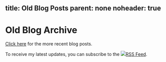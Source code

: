 title: Old Blog Posts
parent: none
noheader: true
---

# Old Blog Archive

[Click here](blog.html) for the more recent blog posts.

To receive my latest updates, you can subscribe to the <a href="rss.xml"><img src="img/rss.png">RSS Feed</a>.

<!--%
import datetime
year = int(datetime.date.today().year)
printBlogMenu(None, str(year - 5 - 1))
%-->
